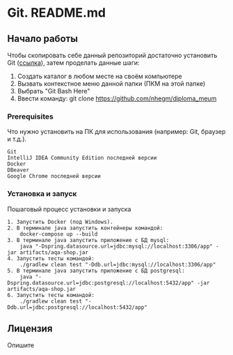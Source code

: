 # Git. README.md

## Начало работы

Чтобы скопировать себе данный репозиторий достаточно установить Git ([ссылка](https://git-scm.com/book/ru/v2/%D0%92%D0%B2%D0%B5%D0%B4%D0%B5%D0%BD%D0%B8%D0%B5-%D0%A3%D1%81%D1%82%D0%B0%D0%BD%D0%BE%D0%B2%D0%BA%D0%B0-Git)), затем проделать данные шаги:

1. Создать каталог в любом месте на своём компьютере
2. Вызвать контекстное меню данной папки (ПКМ на этой папке)
3. Выбрать "Git Bash Here"
4. Ввести команду: git clone https://github.com/nhegm/diploma_meum

### Prerequisites

Что нужно установить на ПК для использования (например: Git, браузер и т.д.).

```
Git
IntelliJ IDEA Community Edition последней версии
Docker
DBeaver
Google Chrome последней версии
```

### Установка и запуск

Пошаговый процесс установки и запуска

```
1. Запустить Docker (под Windows).
2. В терминале java запустить контейнеры командой:
    docker-compose up --build
3. В терминале java запустить приложение с БД mysql:
    java "-Dspring.datasource.url=jdbc:mysql://localhost:3306/app" -jar artifacts/aqa-shop.jar
4. Запустить тесты командой:
    ./gradlew clean test "-Ddb.url=jdbc:mysql://localhost:3306/app"     
5. В терминале java запустить приложение с БД postgresql:
    java "-Dspring.datasource.url=jdbc:postgresql://localhost:5432/app" -jar artifacts/aqa-shop.jar
6. Запустить тесты командой:
    ./gradlew clean test "-Ddb.url=jdbc:postgresql://localhost:5432/app"
```

## Лицензия

Опишите